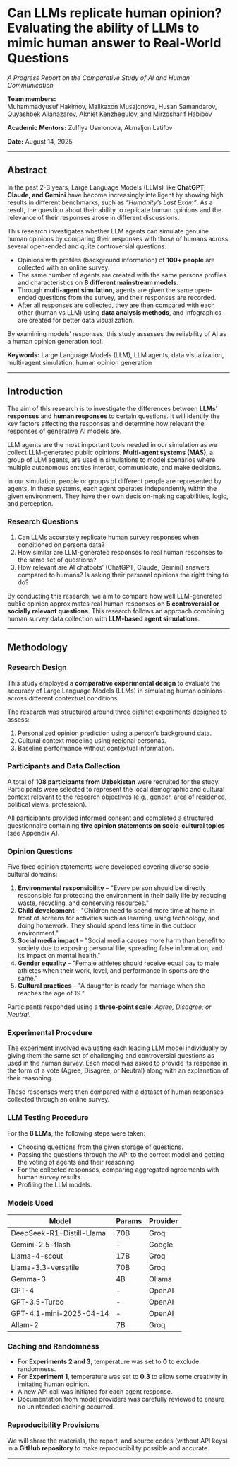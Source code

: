 # Can LLMs replicate human opinion? Evaluating the ability of LLMs to mimic human answer to Real-World Questions
*A Progress Report on the Comparative Study of AI and Human Communication*  

**Team members:**  
Muhammadyusuf Hakimov, Malikaxon Musajonova, Husan Samandarov, Quyashbek Allanazarov, Akniet Kenzhegulov, and Mirzosharif Habibov  

**Academic Mentors:** Zulfiya Usmonova, Akmaljon Latifov  

**Date:** August 14, 2025  

---

## Abstract  

In the past 2-3 years, Large Language Models (LLMs) like **ChatGPT, Claude, and Gemini** have become increasingly intelligent by showing high results in different benchmarks, such as *“Humanity’s Last Exam”*. As a result, the question about their ability to replicate human opinions and the relevance of their responses arose in different discussions.  

This research investigates whether LLM agents can simulate genuine human opinions by comparing their responses with those of humans across several open-ended and quite controversial questions.  

- Opinions with profiles (background information) of **100+ people** are collected with an online survey.  
- The same number of agents are created with the same persona profiles and characteristics on **8 different mainstream models**.  
- Through **multi-agent simulation**, agents are given the same open-ended questions from the survey, and their responses are recorded.  
- After all responses are collected, they are then compared with each other (human vs LLM) using **data analysis methods**, and infographics are created for better data visualization.  

By examining models’ responses, this study assesses the reliability of AI as a human opinion generation tool.  

**Keywords:** Large Language Models (LLM), LLM agents, data visualization, multi-agent simulation, human opinion generation  

---

## Introduction  

The aim of this research is to investigate the differences between **LLMs' responses** and **human responses** to certain questions. It will identify the key factors affecting the responses and determine how relevant the responses of generative AI models are.  

LLM agents are the most important tools needed in our simulation as we collect LLM-generated public opinions. **Multi-agent systems (MAS)**, a group of LLM agents, are used in simulations to model scenarios where multiple autonomous entities interact, communicate, and make decisions.  

In our simulation, people or groups of different people are represented by agents. In these systems, each agent operates independently within the given environment. They have their own decision-making capabilities, logic, and perception.  

### Research Questions  

1. Can LLMs accurately replicate human survey responses when conditioned on persona data?  
2. How similar are LLM-generated responses to real human responses to the same set of questions?  
3. How relevant are AI chatbots’ (ChatGPT, Claude, Gemini) answers compared to humans? Is asking their personal opinions the right thing to do?  

By conducting this research, we aim to compare how well LLM-generated public opinion approximates real human responses on **5 controversial or socially relevant questions**. This research follows an approach combining human survey data collection with **LLM-based agent simulations**.  

---

## Methodology  

### Research Design  
This study employed a **comparative experimental design** to evaluate the accuracy of Large Language Models (LLMs) in simulating human opinions across different contextual conditions.  

The research was structured around three distinct experiments designed to assess:  

1. Personalized opinion prediction using a person’s background data.  
2. Cultural context modeling using regional personas.  
3. Baseline performance without contextual information.  

### Participants and Data Collection  
A total of **108 participants from Uzbekistan** were recruited for the study. Participants were selected to represent the local demographic and cultural context relevant to the research objectives (e.g., gender, area of residence, political views, profession).  

All participants provided informed consent and completed a structured questionnaire containing **five opinion statements on socio-cultural topics** (see Appendix A).  

### Opinion Questions  
Five fixed opinion statements were developed covering diverse socio-cultural domains:  

1. **Environmental responsibility** – "Every person should be directly responsible for protecting the environment in their daily life by reducing waste, recycling, and conserving resources."  
2. **Child development** – "Children need to spend more time at home in front of screens for activities such as learning, using technology, and doing homework. They should spend less time in the outdoor environment."  
3. **Social media impact** – "Social media causes more harm than benefit to society due to exposing personal life, spreading false information, and its impact on mental health."  
4. **Gender equality** – "Female athletes should receive equal pay to male athletes when their work, level, and performance in sports are the same."  
5. **Cultural practices** – "A daughter is ready for marriage when she reaches the age of 19."  

Participants responded using a **three-point scale**: *Agree, Disagree, or Neutral*.  

### Experimental Procedure  
The experiment involved evaluating each leading LLM model individually by giving them the same set of challenging and controversial questions as used in the human survey. Each model was asked to provide its response in the form of a vote (Agree, Disagree, or Neutral) along with an explanation of their reasoning.  

These responses were then compared with a dataset of human responses collected through an online survey.  

### LLM Testing Procedure  
For the **8 LLMs**, the following steps were taken:  

- Choosing questions from the given storage of questions.  
- Passing the questions through the API to the correct model and getting the voting of agents and their reasoning.  
- For the collected responses, comparing aggregated agreements with human survey results.  
- Profiling the LLM models.  

### Models Used  
| Model | Params | Provider |
|-------|--------|----------|
| DeepSeek-R1-Distill-Llama | 70B | Groq |
| Gemini-2.5-flash | - | Google |
| Llama-4-scout | 17B | Groq |
| Llama-3.3-versatile | 70B | Groq |
| Gemma-3 | 4B | Ollama |
| GPT-4 | - | OpenAI |
| GPT-3.5-Turbo | - | OpenAI |
| GPT-4.1-mini-2025-04-14 | - | OpenAI |
| Allam-2 | 7B | Groq |  

### Caching and Randomness  
- For **Experiments 2 and 3**, temperature was set to **0** to exclude randomness.  
- For **Experiment 1**, temperature was set to **0.3** to allow some creativity in imitating human opinion.  
- A new API call was initiated for each agent response.  
- Documentation from model providers was carefully reviewed to ensure no unintended caching occurred.  

### Reproducibility Provisions  
We will share the materials, the report, and source codes (without API keys) in a **GitHub repository** to make reproducibility possible and accurate.  

---
